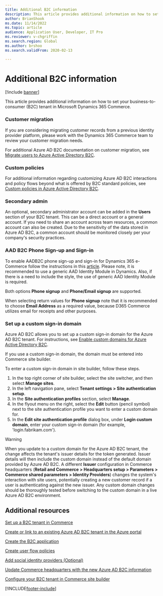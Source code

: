 ```yaml
---
title: Additional B2C information
description: This article provides additional information on how to set your business-to-consumer (B2C) tenant in Microsoft Dynamics 365 Commerce.
author: BrianShook
ms.date: 11/14/2022
ms.topic: article 
audience: Application User, Developer, IT Pro
ms.reviewer: v-chgriffin
ms.search.region: Global
ms.author: brshoo
ms.search.validFrom: 2020-02-13

---
```


# Additional B2C information

[!include [banner](includes/banner.md)]

This article provides additional information on how to set your business-to-consumer (B2C) tenant in Microsoft Dynamics 365 Commerce.

### Customer migration

If you are considering migrating customer records from a previous identity provider platform, please work with the Dynamics 365 Commerce team to review your customer migration needs.

For additional Azure AD B2C documentation on customer migration, see [Migrate users to Azure Active Directory B2C](/azure/active-directory-b2c/active-directory-b2c-user-migration).

### Custom policies

For additional information regarding customizing Azure AD B2C interactions and policy flows beyond what is offered by B2C standard policies, see [Custom policies in Azure Active Directory B2C](/azure/active-directory-b2c/active-directory-b2c-overview-custom). 

### Secondary admin

An optional, secondary administrator account can be added in the **Users** section of your B2C tenant. This can be a direct account or a general account. If you need to share an account across team resources, a common account can also be created. Due to the sensitivity of the data stored in Azure AD B2C, a common account should be monitored closely per your company's security practices.

### AAD B2C Phone Sign-up and Sign-in 

To enable AADB2C phone sign-up and sign-in for Dynamics 365 e-Commerce follow the instructions in this [article](https://learn.microsoft.com/azure/active-directory-b2c/phone-authentication-user-flows). Please note, it is recommended to use a generic AAD Identity Module in Dynamics. Also, if there is a need to include the style, the use of generic AAD Identity Module is required.

Both options **Phone signup** and **Phone/Email signup** are supported. 

When selecting return values for **Phone signup** note that it is recommended to choose **Email Address** as a required value, because D365 Commerce utilizes email for receipts and other purposes.

### Set up a custom sign-in domain

Azure AD B2C allows you to set up a custom sign-in domain for the Azure AD B2C tenant. For instructions, see [Enable custom domains for Azure Active Directory B2C](/azure/active-directory-b2c/custom-domain). 

If you use a custom sign-in domain, the domain must be entered into Commerce site builder.

To enter a custom sign-in domain in site builder, follow these steps.

1. In the top right corner of site builder, select the site switcher, and then select **Manage sites**.
1. In the left navigation pane, select **Tenant settings \> Site authentication setup**.
1. In the **Site authentication profiles** section, select **Manage**.
1. In the flyout menu on the right, select the **Edit** button (pencil symbol) next to the site authentication profile you want to enter a custom domain for.
1. In the **Edit site authentication profile** dialog box, under **Login custom domain**, enter your custom sign-in domain (for example, 'login.fabrikam.com').

> [!WARNING]
> When you update to a custom domain for the Azure AD B2C tenant, the change affects the tenant's issuer details for the token generated. Issuer details will then include the custom domain instead of the default domain provided by Azure AD B2C. A different **Issuer** configuration in Commerce headquarters (**Retail and Commerce \> Headquarters setup \> Parameters \> Commerce shared parameters \> Identity Providers**) changes the system's interaction with site users, potentially creating a new customer record if a user is authenticating against the new issuer. Any custom domain changes should be thoroughly tested before switching to the custom domain in a live Azure AD B2C environment.

## Additional resources

[Set up a B2C tenant in Commerce](set-up-b2c-tenant.md)

[Create or link to an existing Azure AD B2C tenant in the Azure portal](create-link-aad-b2c-tenant.md)

[Create the B2C application](create-b2c-app.md)

[Create user flow policies](create-user-flow-policies.md)

[Add social identity providers (Optional)](add-social-identity-providers.md)

[Update Commerce headquarters with the new Azure AD B2C information](update-hq-aad-b2c-info.md)

[Configure your B2C tenant in Commerce site builder](config-b2c-tenant-site-builder.md)


[!INCLUDE[footer-include](../includes/footer-banner.md)]
